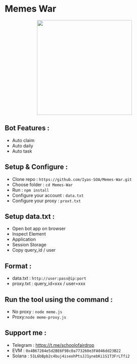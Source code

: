 # Memes War

<p align="center">
  <img height="300" height="auto" src="https://github.com/SchoolOfAirdrop/Files/blob/main/photo_2024-11-24_03-14-44.jpg">
</p>

## Bot Features :
- Auto claim
- Auto daily
- Auto task

## Setup & Configure :

- Clone repo :
`https://github.com/Iyas-SOA/Memes-War.git`
- Choose folder :
`cd Memes-War`
- Run :
`npm install`
- Configure your account :
`data.txt`
- Configure your proxy :
`proxt.txt`

## Setup data.txt :
- Open bot app on browser
- Inspect Element
- Application
- Session Storage
- Copy query_id / user

## Format :
- data.txt : `http://user:pass@ip:port`
- proxy.txt : query_id=xxx / user=xxx

## Run the tool using the command :

- No proxy : `node meme.js`
- Proxy:`node meme-proxy.js`

## Support me :
- Telegram : https://t.me/schoolofairdrop
- EVM : `0x4B67284e5d2BE6F98c0a773260e3FA046dd23B22`
- Solana : `51L6bBpb2c4buj4iseohPtsJJ1ynebKi1S1T3FrLTfi2`
